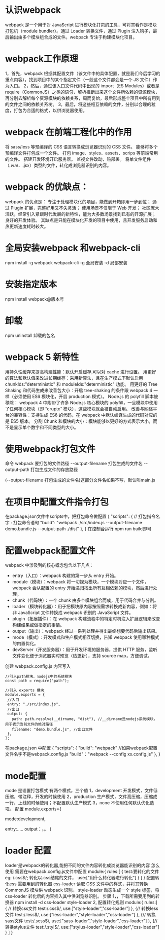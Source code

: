 # 认识webpack
webpack 是一个用于对 JavaScript 进行模块化打包的工具，可将其看作是模块打包机（module bundler）。通过 Loader 转换文件，通过 Plugin 注入钩子，最后输出由多个模块组合成的文件。webpack 专注于构建模块化项目。
# webpack工作原理
1，首先，webpack 根据其配置文件（该文件中的具体配置，就是我们今后学习的重点内容），找到项目中的某个指定文件（一般这个文件都会是一个 JS 文件）作为入口。
2，然后，通过该入口文件代码中出现的 import（ES Modules）或者是 require（CommonJS）之类的语句，解析推断出来这个文件所依赖的资源模块，再分别去解析每个资源模块的依赖关系，周而复始，最后形成整个项目中所有用到的文件之间的依赖关系树。
3，最后，将这些相互依赖的文件，分别以合理的粒度，打包为合适的格式，以供浏览器使用。
# webpack 在前端工程化中的作用
将 sass/less 等预编译的 CSS 语言转换成浏览器识别的 CSS 文件。
能够将多个预编译文件打包成一个文件。
打包 image、styles、assets、scrips 等前端常用的文件。
搭建开发环境开启服务器。
监视文件改动，热部署。
将单文件组件（*.vue、*.jsx）类型的文件，转化成浏览器识别的内容。
# webpack 的优缺点：
webpack 的优点是：
专注于处理模块化的项目，能做到开箱即用一步到位；
通过 Plugin 扩展，完整好用又不失灵活；
使用场景不仅限于 Web 开发；
社区庞大活跃，经常引入紧跟时代发展的新特性，能为大多数场景找到已有的开源扩展；
良好的开发体验。
其缺点是只能在模块化开发的项目中使用，且开发服务启动和热更新速度耗时较大。

# 全局安装webpack 和webpack-cli
npm install -g webpack webpack-cli
-g 全局安装
-d 局部安装
# 安装指定版本
npm install webpack@版本号
# 卸载
npm uninstall 卸载的包名
# webpack 5 新特性
用持久性缓存来提高构建性能：默认开启缓存,可以对 cache 进行设置。
用更好的算法和默认值来改进长期缓存：采用新算法，且在生产模式下默认启用 chunkIds:"deterministic" 和 moduleIds:"deterministic" 功能。
用更好的 Tree Shaking 和代码生成来改善包大小：开启 tree-shaking 的条件跟 webpack 4 一样（必须使用 ES6 模块化，开启 production 模式）。
Node.js 的 polyfill 脚本被移除： webpack 4 中附带了许多 Node.js 核心模块的 polyfill，一旦模块中使用了任何核心模块（即 “crupto” 模块），这些模块就会被自动启用。
改善与网络平台的兼容性：支持生成 ES6 的代码，在 webpack 中默认编译生成的代码对应的是 ES5 版本。
分割 Chunk 和模块的大小：模块能够以更好的方式表示大小，而不是显示单个数字和不同类型的大小。

# 使用webpack打包文件
命令 webpack 要打包的文件路径 --output-filename 打包生成的文件名 --output-path 打包生成文件的存放路径

 (--output-filename 打包生成的文件名)这部分文件名如果不写，默认叫main.js

# 在项目中配置文件指令打包
在package.json文件中scripts中，把打包命令做配置
{
  "scripts": {
//  打包指令名字 : 打包命令语句
    "build": "webpack ./src/index.js --output-filename demo.bundle.js --output-path ./dist"
  },
}
在控制台运行  npm run build即可

# 配置webpack配置文件
webpack 中涉及到的核心概念包含以下几点：

- entry（入口）：webpack 构建的第一步从 entry 开始。
- module（模块）：webpack 将一切视为模块，一个模块对应一个文件，webpack 会从配置的 entry 开始递归找出所有互相依赖的模块，然后进行处理。
- chunk（代码块）：一个 chunk 由多个模块组合而成，用于代码合并与分割。
- loader（模块转化器）：用于把模块原内容按照需求转换成新内容，例如：将非 JavaScript 文件转换成 webpack 识别的 JavaScript 文件。
- plugin（拓展插件）：在 webpack 构建流程中的特定时机注入扩展逻辑来改变构建结果或做指定的事情。
- output（输出）：webpack 经过一系列处理并得出最终想要代码后输出结果。
- mode（模式）：开发模式和生产模式相互切换，告知 webpack 使用哪种模式的内置优化。
- devServer（开发服务器）：用于开发环境的服务器，提供 HTTP 服务，监听文件变化便于浏览器实时预览（热更新），支持 source map，方便调试。

创建 webpack.config.js
内容写入
 ```
//引入path模块，nodejs中的系统模块
const path = require("path");

//引入 exports 模块
module.exports = {
  //入口
  entry: "./src/index.js",
  //出口
  output: {
    path: path.resolve(__dirname, "dist"), //__dirname是nodejs系统模块，用于表示当前文件的绝对路径
    filename: "demo.bundle.js", //出口文件
  },
};
 ```
 在package.json 中配置
 {
  "scripts": {
    "build": "webpack"
    //如果webpack配置文件名字不是webpack.config.js
    "build"："webpack --config xx.config.js"
  },
}

# mode配置
mode 是设置打包模式
有两个模式，三个值
1，development  开发模式，文件低压缩，带注释，开发的时候使用
2，production 生产模式，文件高压缩，压缩成一行，上线的时候使用；不配置默认生产模式
3，none  	不使用任何默认优化选项。
配置
module.exports={
  
mode:development,

entry:.....
output：。。
}




# loader 配置
 loader是webpack的转化器,能把不同的文件内容转化成浏览器能识别的内容
 怎么使用
 需要在webpack.config.js文件中配置
 module:{
  rules:[
    {
      test:要转化的文件 eg: /\.css$/; 转化以.css结尾的文件，
      use:["用什么转化器进行转化"]
    }
  ]
 }
配置转化css 需要用到的转化器
css-loader	读取 CSS 文件中的样式，并将其转换CommonJS 模块供 webpack 识别。
style-loader	动态生成一个 style 标签，将 css-loader 转化后的内容插入其中供浏览器识别。
步骤
1，，下载所需要用到的转换器
npm install -d css-loader style-loader
2, 配置转化规则
module:{
  rules:[
    { // 转换css文件
      test:/\.css$/,
      use:["style-loader","css-loader"]
    },
    {// 转换less文件
      test:/\.less$/,
      use:["less-loader","style-loader","css-loader"]
    },
    {// 转换sass文件
      test:/\.scss$/,
      use:["sass-loader","style-loader","css-loader"]
    },
    {// 转换stylus文件
       test:/\.styl$/,
      use:["stylus-loader","style-loader","css-loader"]
    }
  ]
}

 